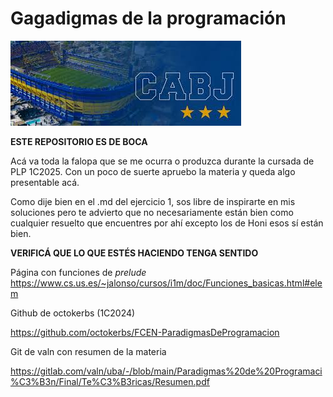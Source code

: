 # Gagadigmas de la programación

![alt text](./assets/images.jpeg)

**ESTE REPOSITORIO ES DE BOCA**

Acá va toda la falopa que se me ocurra o produzca durante la cursada de PLP 1C2025. Con un poco de suerte apruebo la materia y queda algo presentable acá.

Como dije bien en el .md del ejercicio 1, sos libre de inspirarte en mis soluciones pero te advierto que no necesariamente están bien como cualquier resuelto que encuentres por ahí excepto los de Honi esos sí están bien.

**VERIFICÁ QUE LO QUE ESTÉS HACIENDO TENGA SENTIDO**

Página con funciones de *prelude*
https://www.cs.us.es/~jalonso/cursos/i1m/doc/Funciones_basicas.html#elem

Github de octokerbs (1C2024)

https://github.com/octokerbs/FCEN-ParadigmasDeProgramacion

Git de valn con resumen de la materia

https://gitlab.com/valn/uba/-/blob/main/Paradigmas%20de%20Programaci%C3%B3n/Final/Te%C3%B3ricas/Resumen.pdf